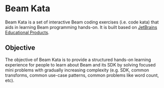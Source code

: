 <!--
    Licensed to the Apache Software Foundation (ASF) under one
    or more contributor license agreements.  See the NOTICE file
    distributed with this work for additional information
    regarding copyright ownership.  The ASF licenses this file
    to you under the Apache License, Version 2.0 (the
    "License"); you may not use this file except in compliance
    with the License.  You may obtain a copy of the License at

      http://www.apache.org/licenses/LICENSE-2.0

    Unless required by applicable law or agreed to in writing,
    software distributed under the License is distributed on an
    "AS IS" BASIS, WITHOUT WARRANTIES OR CONDITIONS OF ANY
    KIND, either express or implied.  See the License for the
    specific language governing permissions and limitations
    under the License.
-->

# Beam Kata
Beam Kata is a set of interactive Beam coding exercises (i.e. code kata) that aids in learning Beam programming hands-on. It is built based on [JetBrains Educational Products](https://www.jetbrains.com/education/).

## Objective
The objective of Beam Kata is to provide a structured hands-on learning experience for people to learn about Beam and its SDK by solving focused mini problems with gradually increasing complexity (e.g. SDK, common transforms, common use-case patterns, common problems like word count, etc).
